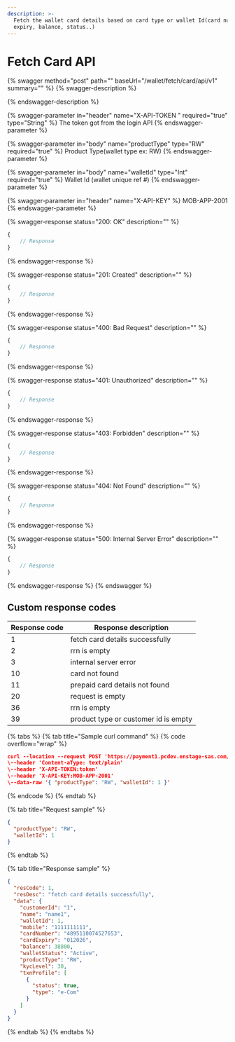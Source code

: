 ```yaml
---
description: >-
  Fetch the wallet card details based on card type or wallet Id(card number,
  expiry, balance, status..)
---
```


# Fetch Card API

{% swagger method="post" path="" baseUrl="<domain>/wallet/fetch/card/api/v1" summary="" %}
{% swagger-description %}

{% endswagger-description %}

{% swagger-parameter in="header" name="X-API-TOKEN  " required="true" type="String" %}
​​The token got from the login API
{% endswagger-parameter %}

{% swagger-parameter in="body" name="productType" type="RW" required="true" %}
​Product Type(wallet type ex: RW)
{% endswagger-parameter %}

{% swagger-parameter in="body" name="walletId" type="Int" required="true" %}
​Wallet Id (wallet unique ref #)
{% endswagger-parameter %}

{% swagger-parameter in="header" name="X-API-KEY" %}
MOB-APP-2001
{% endswagger-parameter %}

{% swagger-response status="200: OK" description="" %}
```javascript
{
    // Response
}
```
{% endswagger-response %}

{% swagger-response status="201: Created" description="" %}
```javascript
{
    // Response
}
```
{% endswagger-response %}

{% swagger-response status="400: Bad Request" description="" %}
```javascript
{
    // Response
}
```
{% endswagger-response %}

{% swagger-response status="401: Unauthorized" description="" %}
```javascript
{
    // Response
}
```
{% endswagger-response %}

{% swagger-response status="403: Forbidden" description="" %}
```javascript
{
    // Response
}
```
{% endswagger-response %}

{% swagger-response status="404: Not Found" description="" %}
```javascript
{
    // Response
}
```
{% endswagger-response %}

{% swagger-response status="500: Internal Server Error" description="" %}
```javascript
{
    // Response
}
```
{% endswagger-response %}
{% endswagger %}

## Custom response codes

| Response code | Response description                 |
| ------------- | ------------------------------------ |
| ​1            | ​fetch card details successfully     |
| 2             | rrn is empty                         |
| 3             | internal server error                |
| 10            | card not found                       |
| 11            | prepaid card details not found       |
| 20            | request is empty                     |
| 36            | ​rrn is empty                        |
| ​39           | product type or customer id is empty |

{% tabs %}
{% tab title="Sample curl command" %}
{% code overflow="wrap" %}
```json
curl --location --request POST 'https://payment1.pcdev.enstage-sas.com/wallet/fetch/card/api/v1'
\--header 'Content-aType: text/plain'
\--header 'X-API-TOKEN:token'
\--header 'X-API-KEY:MOB-APP-2001'
\--data-raw '{ "productType": "RW", "walletId": 1 }'​
```
{% endcode %}
{% endtab %}

{% tab title="Request sample" %}


```json
{
  "productType": "RW",
  "walletId": 1
}
```
{% endtab %}

{% tab title="Response sample" %}


```json
{
  "resCode": 1,
  "resDesc": "fetch card details successfully",
  "data": {
    "customerId": "1",
    "name": "name1",
    "walletId": 1,
    "mobile": "1111111111",
    "cardNumber": "4895110074527653",
    "cardExpiry": "012026",
    "balance": 38800,
    "walletStatus": "Active",
    "productType": "RW",
    "kycLevel": 30,
    "txnProfile": [
      {
        "status": true,
        "type": "e-Com"
      }
    ]
  }
}
```
{% endtab %}
{% endtabs %}

